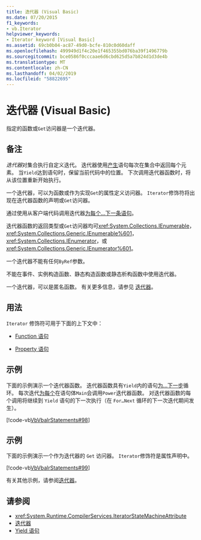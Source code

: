 ```yaml
---
title: 迭代器 (Visual Basic)
ms.date: 07/20/2015
f1_keywords:
- vb.Iterator
helpviewer_keywords:
- Iterator keyword [Visual Basic]
ms.assetid: 69cb0b04-ac87-49d0-bcfe-810c0d60daff
ms.openlocfilehash: 499949d1f4c20e1f465355bd076ba39f1496779b
ms.sourcegitcommit: bce0586f0cccaae6d6cbd625d5a7b824d1d3de4b
ms.translationtype: MT
ms.contentlocale: zh-CN
ms.lasthandoff: 04/02/2019
ms.locfileid: "58822695"
---
```

# <a name="iterator-visual-basic"></a>迭代器 (Visual Basic)
指定的函数或`Get`访问器是一个迭代器。  
  
## <a name="remarks"></a>备注  
 *迭代器*对集合执行自定义迭代。 迭代器使用[产生](../../../visual-basic/language-reference/statements/yield-statement.md)语句每次在集合中返回每个元素。 当`Yield`达到语句时，保留当前代码中的位置。 下次调用迭代器函数时，将从该位置重新开始执行。  
  
 一个迭代器，可以为函数或作为实现`Get`的属性定义访问器。 `Iterator`修饰符将出现在迭代器函数的声明或`Get`访问器。  
  
 通过使用从客户端代码调用迭代器[为每个...下一条语句](../../../visual-basic/language-reference/statements/for-each-next-statement.md)。  
  
 迭代器函数的返回类型或`Get`访问器均可<xref:System.Collections.IEnumerable>， <xref:System.Collections.Generic.IEnumerable%601>， <xref:System.Collections.IEnumerator>，或<xref:System.Collections.Generic.IEnumerator%601>。  
  
 一个迭代器不能有任何`ByRef`参数。  
  
 不能在事件、实例构造函数、静态构造函数或静态析构函数中使用迭代器。  
  
 一个迭代器，可以是匿名函数。 有关更多信息，请参见 [迭代器](../../programming-guide/concepts/iterators.md)。  
  
## <a name="usage"></a>用法  
 `Iterator` 修饰符可用于下面的上下文中：  
  
-   [Function 语句](../../../visual-basic/language-reference/statements/function-statement.md)  
  
-   [Property 语句](../../../visual-basic/language-reference/statements/property-statement.md)  
  
## <a name="example"></a>示例  
 下面的示例演示一个迭代器函数。 迭代器函数具有`Yield`内的语句[为...下一步](../../../visual-basic/language-reference/statements/for-next-statement.md)循环。 每次迭代[为每个](../../../visual-basic/language-reference/statements/for-each-next-statement.md)在语句体`Main`会调用`Power`迭代器函数。 对迭代器函数的每个调用将继续到 `Yield` 语句的下一次执行（在 `For…Next` 循环的下一次迭代期间发生）。  
  
 [!code-vb[VbVbalrStatements#98](~/samples/snippets/visualbasic/VS_Snippets_VBCSharp/VbVbalrStatements/VB/Class2.vb#98)]  
  
## <a name="example"></a>示例  
 下面的示例演示一个作为迭代器的 `Get` 访问器。 `Iterator`修饰符是属性声明中。  
  
 [!code-vb[VbVbalrStatements#99](~/samples/snippets/visualbasic/VS_Snippets_VBCSharp/VbVbalrStatements/VB/Class2.vb#99)]  
  
 有关其他示例，请参阅[迭代器](../../programming-guide/concepts/iterators.md)。  
  
## <a name="see-also"></a>请参阅

- <xref:System.Runtime.CompilerServices.IteratorStateMachineAttribute>
- [迭代器](../../programming-guide/concepts/iterators.md)
- [Yield 语句](../../../visual-basic/language-reference/statements/yield-statement.md)

